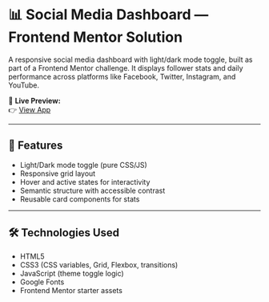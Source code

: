 # 📊 Social Media Dashboard — Frontend Mentor Solution

A responsive social media dashboard with light/dark mode toggle, built as part of a Frontend Mentor challenge. It displays follower stats and daily performance across platforms like Facebook, Twitter, Instagram, and YouTube.

🔗 **Live Preview:**  
👉 [View App](https://whosadik.github.io/Social-Media-Dashboard/)

---

## 🚀 Features

- Light/Dark mode toggle (pure CSS/JS)  
- Responsive grid layout  
- Hover and active states for interactivity  
- Semantic structure with accessible contrast  
- Reusable card components for stats  

---

## 🛠️ Technologies Used

- HTML5  
- CSS3 (CSS variables, Grid, Flexbox, transitions)  
- JavaScript (theme toggle logic)  
- Google Fonts  
- Frontend Mentor starter assets  
